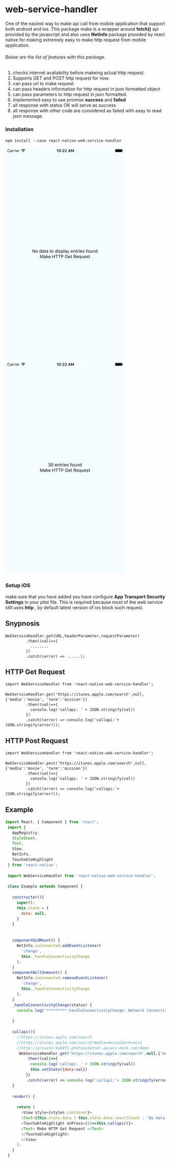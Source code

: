 # web-service-handler

One of the easiest way to make api call from mobile application that support both android and ios. This package make is a wrapper around **fetch()** api provided by the javascript and also uses **NetInfo** package provided by react native for making extremely easy to make http request from mobile application.  

###### Below are the list of features with this package.

1. checks internet availability before makeing actual http request.
2. Supports GET and POST http request for now.
3. can pass url to make request
4. can pass headers information for http request in json formatted object
5. can pass parameters to http request in json formatted.
6. implemented easy to use promise **success** and **failed**
7. all response with status OK will serve as success
8. all response with other code are considered as failed  with easy to read json message. 

### Installation
`npm install --save react-native-web-service-handler`


![](https://github.com/tigerraj32/web-service-handler/blob/master/images/0.png) ![](https://github.com/tigerraj32/web-service-handler/blob/master/images/1.png)

### Setup iOS
make sure that you have added  you have configure **App Transport Security Settings** in your plist file. This is required because most of the web service still uses **http**  , by default latest version of ios block such request. 

## Snypnosis
```
WebServiceHandler.get(URL,headerParameter,requestParameter)
         .then((val)=>{
           ........
         })
         .catch((error) => ......);
```
## HTTP Get Request 
```
import WebServiceHandler from 'react-native-web-service-handler';

WebServiceHandler.get('https://itunes.apple.com/search',null,{'media':'movie', 'term':'mission'})
         .then((val)=>{
           console.log('callapi: ' + JSON.stringify(val))
         })
         .catch((error) => console.log('callapi:'+ JSON.stringify(error)));
```
## HTTP Post Request 
```
import WebServiceHandler from 'react-native-web-service-handler';

WebServiceHandler.post('https://itunes.apple.com/search',null,{'media':'movie', 'term':'mission'})
         .then((val)=>{
           console.log('callapi: ' + JSON.stringify(val))
         })
         .catch((error) => console.log('callapi:'+ JSON.stringify(error)));
```


## Example

``` javascript 
import React, { Component } from 'react';
 import {
   AppRegistry,
   StyleSheet,
   Text,
   View,
   NetInfo,
   TouchableHighlight
 } from 'react-native';

 import WebServiceHandler from 'react-native-web-service-handler';

 class Example extends Component {

   constructor(){
     super();
     this.state = {
       data: null,
     }
   }


   componentDidMount() {
     NetInfo.isConnected.addEventListener(
       'change',
       this._handleConnectivityChange
     );
   }
   componentWillUnmount() {
     NetInfo.isConnected.removeEventListener(
       'change',
       this._handleConnectivityChange
     );
   }
   _handleConnectivityChange(status) {
     console.log('*********_handleConnectivityChange: Network Connectivity status *******: ' + status);

   }

   callapi(){
     //https://itunes.apple.com/search
     //https://itunes.apple.com/search?media=movie&term=miss
     //http://private-9a68f1-photoosdotnet.apiary-mock.com/demo
      WebServiceHandler.get('https://itunes.apple.com/search',null,{'media':'movie', 'term':'mission'})
         .then((val)=>{
           console.log('callapi: ' + JSON.stringify(val))
           this.setState({data:val})
         })
         .catch((error) => console.log('callapi:'+ JSON.stringify(error)));
   }

   render() {

     return (
       <View style={styles.container}>
       <Text>{this.state.data ? this.state.data.resultCount : 'No data to display' } entries found</Text>
       <TouchableHighlight onPress={()=>this.callapi()}>
       <Text> Make HTTP Get Request </Text>
       </TouchableHighlight>
       </View>
     );
   }
 }

```





 
